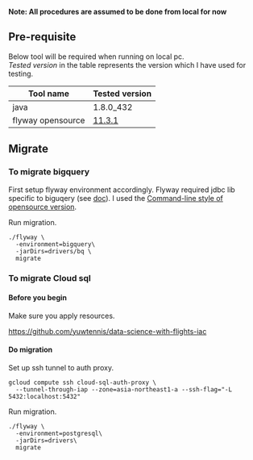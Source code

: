 **Note: All procedures are assumed to be done from local for now**

## Pre-requisite

Below tool will be required when running on local pc.  
_Tested version_ in the table represents the version which I have used for testing.

| Tool name         | Tested version                                                |
|-------------------|---------------------------------------------------------------|
| java              | 1.8.0_432                                                     |
| flyway opensource | [11.3.1](https://github.com/flyway/flyway/tree/flyway-11.3.1) |

## Migrate

### To migrate bigquery

First setup flyway environment accordingly. Flyway required jdbc lib specific to biguqery (see [doc](https://documentation.red-gate.com/fd/google-bigquery-277579314.html)).
I used the [Command-line style of opensource version](https://documentation.red-gate.com/flyway/getting-started-with-flyway/quickstart-guides/quickstart-command-line).

Run migration.

```shell
./flyway \
  -environment=bigquery\
  -jarDirs=drivers/bq \
  migrate
```

### To migrate Cloud sql

#### Before you begin

Make sure you apply resources.

https://github.com/yuwtennis/data-science-with-flights-iac

#### Do migration

Set up ssh tunnel to auth proxy.

```shell
gcloud compute ssh cloud-sql-auth-proxy \
  --tunnel-through-iap --zone=asia-northeast1-a --ssh-flag="-L 5432:localhost:5432"
```

Run migration.
```shell
./flyway \
  -environment=postgresql\
  -jarDirs=drivers\
  migrate
```